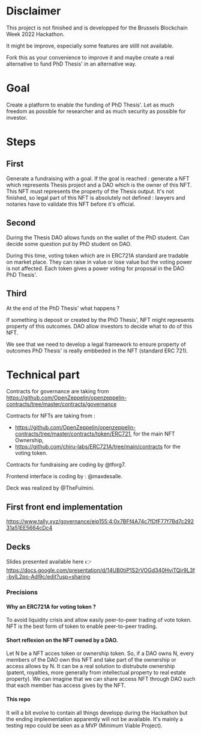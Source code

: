 # Disclaimer
This project is not finished and is developped for the Brussels Blockchain Week 2022 Hackathon.

It might be improve, especially some features are stilll not available. 

Fork this as your convenience to improve it and maybe create a real alternative to fund PhD Thesis' in an alternative way. 

# Goal

Create a platform to enable the funding of PhD Thesis'. 
Let as much freedom as possible for researcher and as much security as possible for investor. 

# Steps

## First
Generate a fundraising with a goal. If the goal is reached : generate a NFT which represents Thesis project and a DAO which is the owner of this NFT. 
This NFT must represents the property of the Thesis output. It's not finished, so legal part of this NFT is absolutely not defined : lawyers and notaries have to validate this NFT before it's official. 

## Second 
During the Thesis DAO allows funds on the wallet of the PhD student. 
Can decide some question put by PhD student on DAO. 

During this time, voting token which are in ERC721A standard are tradable on market place. They can raise in value or lose value but the voting power is not affected. Each token gives a power voting for proposal in the DAO PhD Thesis'. 

## Third
At the end of the PhD Thesis' what happens ?

If something is deposit or created by the PhD Thesis', NFT might represents property of this outcomes. 
DAO allow investors to decide what to do of this NFT. 

We see that we need to develop a legal framework to ensure property of outcomes PhD Thesis' is really embbeded in the NFT (standard ERC 721).

# Technical part

Contracts for governance are taking from https://github.com/OpenZeppelin/openzeppelin-contracts/tree/master/contracts/governance

Contracts for NFTs are taking from : 
- https://github.com/OpenZeppelin/openzeppelin-contracts/tree/master/contracts/token/ERC721, for the main NFT Ownership, 
- https://github.com/chiru-labs/ERC721A/tree/main/contracts for the voting token.

Contracts for fundraising are coding by @tforg7. 

Frontend interface is coding by : @maxdesalle.

Deck was realized by @TheFulmini. 

## First front end implementation

https://www.tally.xyz/governance/eip155:4:0x7BFf4A74c7fDfF77f7Bd7c29231a51EE5664cDc4

## Decks

Slides presented available here 👉 https://docs.google.com/presentation/d/14UB0tiP1S2rVOGd340HviTQir9L3f-bylL2po-Adl9c/edit?usp=sharing


### Precisions

#### Why an ERC721A for voting token ? 
To avoid liquidity crisis and allow easily peer-to-peer trading of vote token. NFT is the best form of token to enable peer-to-peer trading.  

#### Short reflexion on the NFT owned by a DAO. 
Let N be a NFT acces token or ownership token. So, if a DAO owns N, every members of the DAO own this NFT and take part of the ownership or access allows by N. 
It can be a real solution to distrubute ownership (patent, royalties, more generally from intellectual property to real estate property). 
We can imagine that we can share access NFT through DAO such that each member has access gives by the NFT.

#### This repo
It will a bit evolve to contain all things developp during the Hackathon but the ending implementation apparently will not be available. It's mainly a testing repo could be seen as a MVP (Minimum Viable Project).
